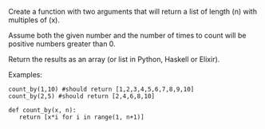 Create a function with two arguments that will return a list of length (n) with multiples of (x).

Assume both the given number and the number of times to count will be positive numbers greater than 0.

Return the results as an array (or list in Python, Haskell or Elixir).

Examples:

    count_by(1,10) #should return [1,2,3,4,5,6,7,8,9,10]
    count_by(2,5) #should return [2,4,6,8,10]
```    
def count_by(x, n):
   return [x*i for i in range(1, n+1)]
```
